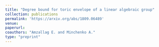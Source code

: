 ```yaml
---
title: "Degree bound for toric envelope of a linear algebraic group"
collection: publications
permalink: 'https://arxiv.org/abs/1809.06489'
venue:
paperurl:
coauthors: "Amzallag E. and Minchenko A."
type: "preprint"
---
```



